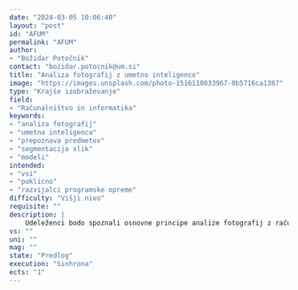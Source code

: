 ```yaml
---
date: "2024-03-05 10:06:40"
layout: "post"
id: "AFUM"
permalink: "AFUM"
author:
- "Božidar Potočnik"
contact: "bozidar.potocnik@um.si"
title: "Analiza fotografij z umetno inteligenco"
image: "https://images.unsplash.com/photo-1516110833967-0b5716ca1387"
type: "Krajše izobraževanje"
field:
- "Računalništvo in informatika"
keywords:
- "analiza fotografij"
- "umetna inteligenca"
- "prepoznava predmetov"
- "segmentacija slik"
- "modeli"
intended:
- "vsi"
- "poklicno"
- "razvijalci programske opreme"
difficulty: "Višji nivo"
requisite: ""
description: |
    Udeleženci bodo spoznali osnovne principe analize fotografij z računalnikom, principe analize fotografij z umetno inteligenco, pripravo, vrednotenje in uporabo kompleksnejših modelov umetne inteligence. V okviru osnovnih principov bodo spoznali predstavitev barvnih fotografij in slik v računalniških sistemih, osnovne operacije nad fotografijami kot so konvolucija, pragovne operacije, maskiranje in rezanje. V principih analize fotografij z umetno inteligenco bodo spoznali pogosto uporabljanje tehnike prepoznave predmetov, detekcije predmetov v sliki in segmentacije zanimivih elementov. V kombinaciji z osnovnimi operacijami bodo udeleženci analizirali vidne lastnosti elementov v fotografijah. Njihovo znanje bodo pokazali z uporabo pripravljenih modelov umetne inteligence, katere bodo vgradili v lastno programsko opremo ter jih prilagodili in optimizirali za lastne probleme. Spoznali bodo tudi pristope s katerimi lahko metode prilagodijo in optimizirajo za nove probleme.
vs: ""
uni: ""
mag: ""
state: "Predlog"
execution: "Sinhrona"
ects: "1"
---
```

